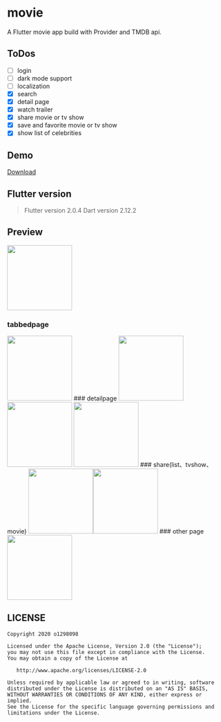 # movie

A Flutter movie app build with Provider and TMDB api.  
## ToDos
- [ ] login
- [ ] dark mode support
- [ ] localization
- [x] search 
- [x] detail page 
- [x] watch trailer
- [x] share movie or tv show
- [x] save and favorite movie or tv show
- [x] show list of celebrities
## Demo
<a href='https://github.com/o1298098/Flutter-Movie/releases/download/demo/demo.apk'>Download</a>
## Flutter version
>Flutter version 2.0.4
>Dart version 2.12.2
## Preview 
<img src="https://github.com/o1298098/Flutter-Movie/blob/master/srceenshot/ios.gif" width="150">  

### tabbedpage
<img src="https://github.com/o1298098/Flutter-Movie/blob/master/srceenshot/ios1.jpeg" width="150">  
### detailpage
<img src="https://github.com/o1298098/Flutter-Movie/blob/master/srceenshot/ios18.jpeg" width="150"><img src="https://github.com/o1298098/Flutter-Movie/blob/master/srceenshot/ios5.jpeg" width="150">
<img src="https://github.com/o1298098/Flutter-Movie/blob/master/srceenshot/ios9.jpeg" width="150">
### share(list、tvshow、movie)
<img src="https://github.com/o1298098/Flutter-Movie/blob/master/srceenshot/ios15.jpeg" width="150"><img src="https://github.com/o1298098/Flutter-Movie/blob/master/srceenshot/ios16.jpeg" width="150">  
### other page  
<img src="https://github.com/o1298098/Flutter-Movie/blob/master/srceenshot/ios7.jpeg" width="150">

## LICENSE
    Copyright 2020 o1298098
    
    Licensed under the Apache License, Version 2.0 (the "License");
    you may not use this file except in compliance with the License.
    You may obtain a copy of the License at
    
       http://www.apache.org/licenses/LICENSE-2.0
    
    Unless required by applicable law or agreed to in writing, software
    distributed under the License is distributed on an "AS IS" BASIS,
    WITHOUT WARRANTIES OR CONDITIONS OF ANY KIND, either express or implied.
    See the License for the specific language governing permissions and
    limitations under the License.
